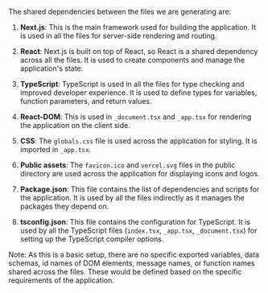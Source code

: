 The shared dependencies between the files we are generating are:

1. **Next.js**: This is the main framework used for building the application. It is used in all the files for server-side rendering and routing.

2. **React**: Next.js is built on top of React, so React is a shared dependency across all the files. It is used to create components and manage the application's state.

3. **TypeScript**: TypeScript is used in all the files for type checking and improved developer experience. It is used to define types for variables, function parameters, and return values.

4. **React-DOM**: This is used in `_document.tsx` and `_app.tsx` for rendering the application on the client side.

5. **CSS**: The `globals.css` file is used across the application for styling. It is imported in `_app.tsx`.

6. **Public assets**: The `favicon.ico` and `vercel.svg` files in the public directory are used across the application for displaying icons and logos.

7. **Package.json**: This file contains the list of dependencies and scripts for the application. It is used by all the files indirectly as it manages the packages they depend on.

8. **tsconfig.json**: This file contains the configuration for TypeScript. It is used by all the TypeScript files (`index.tsx`, `_app.tsx`, `_document.tsx`) for setting up the TypeScript compiler options.

Note: As this is a basic setup, there are no specific exported variables, data schemas, id names of DOM elements, message names, or function names shared across the files. These would be defined based on the specific requirements of the application.
